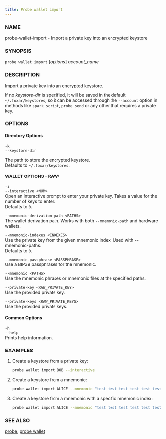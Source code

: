 ```yaml
---
title: Probe wallet import
---
```


### NAME

probe-wallet-import - Import a private key into an encrypted keystore

### SYNOPSIS

`probe wallet import` [*options*] _account_name_

### DESCRIPTION

Import a private key into an encrypted keystore.

If no _keystore-dir_ is specified, it will be saved in the default `~/.foxar/keystores`, so it can be accessed through the `--account` option in methods like `spark script`, `probe send` or any other that requires a private key.

### OPTIONS

#### Directory Options

`-k`  
`--keystore-dir`

The path to store the encrypted keystore.  
Defaults to `~/.foxar/keystores`.

#### WALLET OPTIONS - RAW:

`-i`  
`--interactive <NUM>`  
 Open an interactive prompt to enter your private key. Takes a value for the number of keys to enter.  
 Defaults to `0`.

`--mnemonic-derivation-path <PATHS>`  
 The wallet derivation path. Works with both `--mnemonic-path` and hardware wallets.

`--mnemonic-indexes <INDEXES>`  
 Use the private key from the given mnemonic index. Used with --mnemonic-paths.  
 Defaults to `0`.

`--mnemonic-passphrase <PASSPHRASE>`  
 Use a BIP39 passphrases for the mnemonic.

`--mnemonic <PATHS>`  
 Use the mnemonic phrases or mnemonic files at the specified paths.

`--private-key <RAW_PRIVATE_KEY>`  
 Use the provided private key.

`--private-keys <RAW_PRIVATE_KEYS>`  
 Use the provided private keys.

#### Common Options

`-h`  
`--help`  
Prints help information.

### EXAMPLES

1. Create a keystore from a private key:

   ```sh
   probe wallet import BOB --interactive
   ```

2. Create a keystore from a mnemonic:

   ```sh
   probe wallet import ALICE --mnemonic "test test test test test test test test test test test test"
   ```

3. Create a keystore from a mnemonic with a specific mnemonic index:
   ```sh
   probe wallet import ALICE --mnemonic "test test test test test test test test test test test test" --mnemonic-index 1
   ```

### SEE ALSO

[probe](./probe.md), [probe wallet](./probe-wallet.md)
